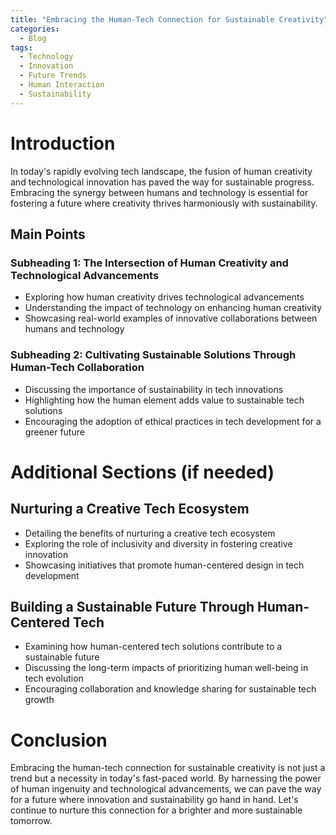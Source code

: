 ```yaml
---
title: "Embracing the Human-Tech Connection for Sustainable Creativity"
categories:
  - Blog
tags:
  - Technology
  - Innovation
  - Future Trends
  - Human Interaction
  - Sustainability
---
```


# Introduction
In today's rapidly evolving tech landscape, the fusion of human creativity and technological innovation has paved the way for sustainable progress. Embracing the synergy between humans and technology is essential for fostering a future where creativity thrives harmoniously with sustainability.

## Main Points
### Subheading 1: The Intersection of Human Creativity and Technological Advancements
- Exploring how human creativity drives technological advancements
- Understanding the impact of technology on enhancing human creativity
- Showcasing real-world examples of innovative collaborations between humans and technology

### Subheading 2: Cultivating Sustainable Solutions Through Human-Tech Collaboration
- Discussing the importance of sustainability in tech innovations
- Highlighting how the human element adds value to sustainable tech solutions
- Encouraging the adoption of ethical practices in tech development for a greener future

# Additional Sections (if needed)
## Nurturing a Creative Tech Ecosystem
- Detailing the benefits of nurturing a creative tech ecosystem
- Exploring the role of inclusivity and diversity in fostering creative innovation
- Showcasing initiatives that promote human-centered design in tech development

## Building a Sustainable Future Through Human-Centered Tech
- Examining how human-centered tech solutions contribute to a sustainable future
- Discussing the long-term impacts of prioritizing human well-being in tech evolution
- Encouraging collaboration and knowledge sharing for sustainable tech growth

# Conclusion
Embracing the human-tech connection for sustainable creativity is not just a trend but a necessity in today's fast-paced world. By harnessing the power of human ingenuity and technological advancements, we can pave the way for a future where innovation and sustainability go hand in hand. Let's continue to nurture this connection for a brighter and more sustainable tomorrow.